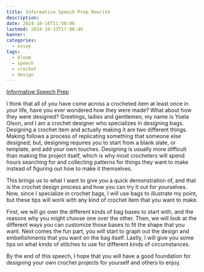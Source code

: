 ```yaml
---
title: Informative Speech Prep Rewrite
description: 
date: 2024-10-16T11:50:00
lastmod: 2024-10-23T17:08:49
banner: 
categories:
  - essay
tags:
  - bloom
  - speech
  - crochet
  - design
---
```

[Informative Speech Prep](./Informative%20Speech%20Prep.md)  
  
I think that all of you have come across a crocheted item at least once in your life, have you ever wondered how they were made? What about how they were designed? Greetings, ladies and gentlemen, my name is Yoela Olson, and I am a crochet designer who specializes in designing bags. Designing a crochet item and actually making it are two different things. Making follows a process of replicating something that someone else designed; but, designing requires you to start from a blank slate, or template, and add your own touches. Designing is usually more difficult than making the project itself, which is why most crocheters will spend hours searching for and collecting patterns for things they want to make instead of figuring out how to make it themselves.  
  
This brings us to what I want to give you a quick demonstration of, and that is the crochet design process and how you can try it out for yourselves. Now, since I specialize in crochet bags, I will use bags to illustrate my point, but these tips will work with any kind of crochet item that you want to make.  
  
First, we will go over the different kinds of bag bases to start with, and the reasons why you might choose one over the other. Then, we will look at the different ways you can customize those bases to fit the shape that you want. Next comes the fun part, you will start to graph out the design and embellishments that you want on the bag itself. Lastly, I will give you some tips on what kinds of stitches to use for different kinds of circumstances.  
  
By the end of this speech, I hope that you will have a good foundation for designing your own crochet projects for yourself and others to enjoy.  
